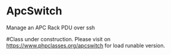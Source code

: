 # ApcSwitch
Manage an APC Rack PDU over ssh

#Class under construction.
Please visit on https://www.phpclasses.org/apcswitch for load runable version.